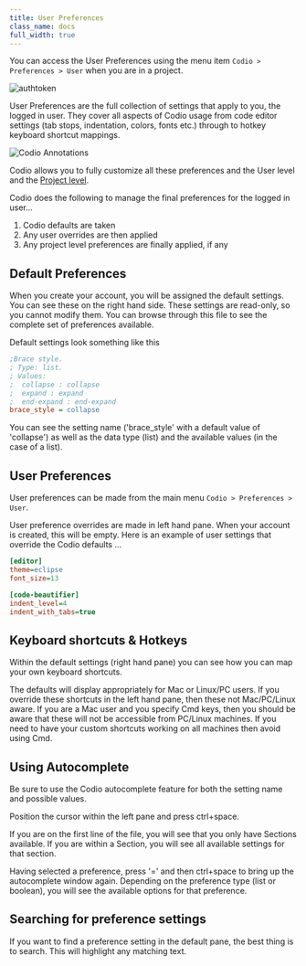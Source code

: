```yaml
---
title: User Preferences
class_name: docs
full_width: true
---
```


You can access the User Preferences using the menu item `Codio > Preferences > User` when you are in a project.

<img alt="authtoken" src="/img/docs/prefs-menu.png" class="simple"/>

User Preferences are the full collection of settings that apply to you, the logged in user. They cover all aspects of Codio usage from code editor settings (tab stops, indentation, colors, fonts etc.) through to hotkey keyboard shortcut mappings.

<img alt="Codio Annotations" src="/img/docs/prefs-user.png" class="simple"/>


Codio allows you to fully customize all these preferences and the User level and the [Project level](/docs/ide/customization/project-prefs).

Codio does the following to manage the final preferences for the logged in user...

1. Codio defaults are taken
2. Any user overrides are then applied
3. Any project level preferences are finally applied, if any

## Default Preferences
When you create your account, you will be assigned the default settings. You can see these on the right hand side. These settings are read-only, so you cannot modify them. You can browse through this file to see the complete set of preferences available.

Default settings look something like this

```ini
;Brace style.
; Type: list.
; Values:
;  collapse : collapse
;  expand : expand
;  end-expand : end-expand
brace_style = collapse
```

You can see the setting name ('brace_style' with a default value of 'collapse') as well as the data type (list) and the available values (in the case of a list).

## User Preferences
User preferences can be made from the main menu `Codio > Preferences > User`.

User preference overrides are made in left hand pane. When your account is created, this will be empty. Here is an example of user settings that override the Codio defaults ...

```ini
[editor]
theme=eclipse
font_size=13

[code-beautifier]
indent_level=4
indent_with_tabs=true
```

## Keyboard shortcuts & Hotkeys
Within the default settings (right hand pane) you can see how you can map your own keyboard shortcuts.

The defaults will display appropriately for Mac or Linux/PC users. If you override these shortcuts in the left hand pane, then these not Mac/PC/Linux aware. If you are a Mac user and you specify Cmd keys, then you should be aware that these will not be accessible from PC/Linux machines. If you need to have your custom shortcuts working on all machines then avoid using Cmd.

## Using Autocomplete
Be sure to use the Codio autocomplete feature for both the setting name and possible values.

Position the cursor within the left pane and press ctrl+space.

If you are on the first line of the file, you will see that you only have Sections available. If you are within a Section, you will see all available settings for that section.

Having selected a preference, press '=' and then ctrl+space to bring up the autocomplete window again. Depending on the preference type (list or boolean), you will see the available options for that preference.


## Searching for preference settings
If you want to find a preference setting in the default pane, the best thing is to search. This will highlight any matching text.
